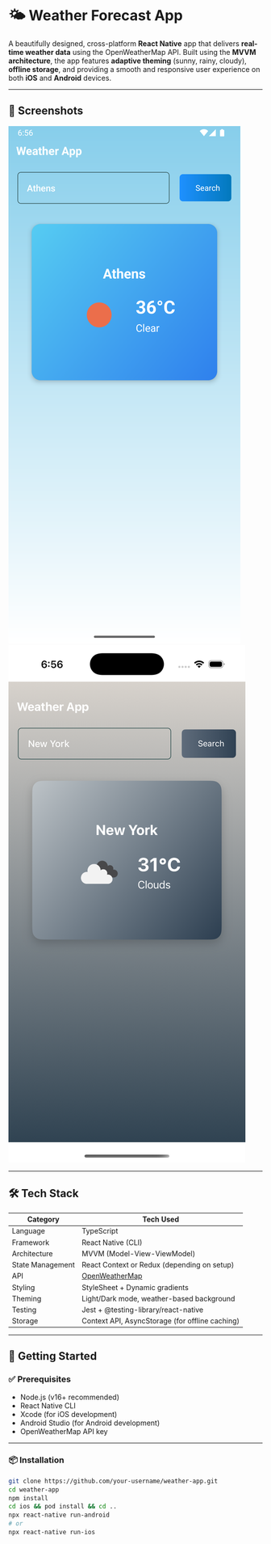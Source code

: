 # 🌤️ Weather Forecast App

A beautifully designed, cross-platform **React Native** app that delivers **real-time weather data** using the OpenWeatherMap API. Built using the **MVVM architecture**, the app features **adaptive theming** (sunny, rainy, cloudy), **offline storage**, and providing a smooth and responsive user experience on both **iOS** and **Android** devices.

---

## 📸 Screenshots

![Android](./screenshots/android.png)
![iOS](./screenshots/iOS.png)

---

## 🛠️ Tech Stack

| Category        | Tech Used                                  |
|-----------------|---------------------------------------------|
| Language        | TypeScript                                  |
| Framework       | React Native (CLI)                          |
| Architecture    | MVVM (Model-View-ViewModel)                 |
| State Management| React Context or Redux (depending on setup) |
| API             | [OpenWeatherMap](https://openweathermap.org/api) |
| Styling         | StyleSheet + Dynamic gradients              |
| Theming         | Light/Dark mode, weather-based background   |
| Testing         | Jest + @testing-library/react-native        |
| Storage         | Context API, AsyncStorage (for offline caching)          |

---

## 🚀 Getting Started

### ✅ Prerequisites

- Node.js (v16+ recommended)
- React Native CLI
- Xcode (for iOS development)
- Android Studio (for Android development)
- OpenWeatherMap API key

---

### 📦 Installation

```bash
git clone https://github.com/your-username/weather-app.git
cd weather-app
npm install
cd ios && pod install && cd ..
npx react-native run-android
# or
npx react-native run-ios
